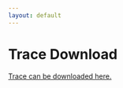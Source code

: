 ```yaml
---
layout: default
---
```


<!-- # Abstract

> Content Delivery Networks (CDNs) are nowadays widely deployed and enable users to fetch the required content quickly from caches in CDNs. Quality of Experience (QoE) is a metric that expresses the subjective perception of users about services and immediately reflects user experience. However, existing works mainly concentrated on optimizing the cache hit rate of user requests and fails to consider QoE. In this paper, we introduce content fetching delay-based QoE to CDNs for rationally assigning requests and deploying content to caches. In particular, we first formulate the Optimal Object Cache Arrangement (OOCA) problem, which focuses on establishing the mapping between content requests and content caches to maximize the QoE of user requests, and then propose a QoE-aware heuristic caching algorithm named QoE-Cache to solve the OOCA problem. QoE-Cache primarily considers the QoE potential of objects based on a nonlinear decreasing relationship between QoE and content fetching delay and keeps sight of the size and popularity of objects. Simulation results based on real life industry CDN traces show that QoE-Cache outperforms hit rate-based caching algorithms by improving QoE by approximately 25% to 65% for the single cache and up to 80% for distributed cache, respectively. -->

# Trace Download

[Trace can be downloaded here.](-)

